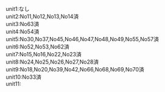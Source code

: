 unit1:なし
<br>unit2:No11,No12,No13,No14済
<br>unit3:No63済
<br>unit4:No54済
<br>unit5:No30,No37,No45,No46,No47,No48,No49,No55,No57済
<br>unit6:No52,No53,No62済
<br>unit7:No15,No16,No22,No23済
<br>unit8:No24,No25,No26,No27,No28済
<br>unit9:No18,No20,No39,No42,No66,No68,No69,No70済
<br>unit10:No33済
<br>unit11: